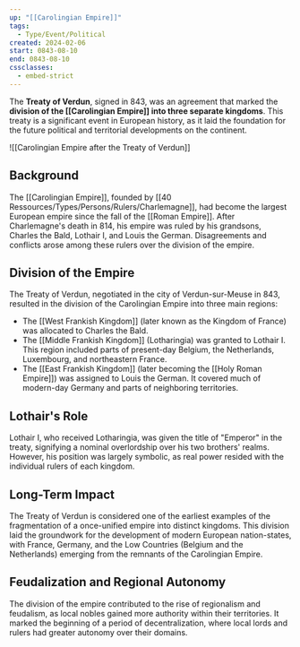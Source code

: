 ```yaml
---
up: "[[Carolingian Empire]]"
tags:
  - Type/Event/Political
created: 2024-02-06
start: 0843-08-10
end: 0843-08-10
cssclasses:
  - embed-strict
---
```

The **Treaty of Verdun**, signed in 843, was an agreement that marked the **division of the [[Carolingian Empire]] into three separate kingdoms**. This treaty is a significant event in European history, as it laid the foundation for the future political and territorial developments on the continent.

![[Carolingian Empire after the Treaty of Verdun]]

## Background

The [[Carolingian Empire]], founded by [[40 Ressources/Types/Persons/Rulers/Charlemagne]], had become the largest European empire since the fall of the [[Roman Empire]]. After Charlemagne's death in 814, his empire was ruled by his grandsons, Charles the Bald, Lothair I, and Louis the German. Disagreements and conflicts arose among these rulers over the division of the empire.

## Division of the Empire

The Treaty of Verdun, negotiated in the city of Verdun-sur-Meuse in 843, resulted in the division of the Carolingian Empire into three main regions:
- The [[West Frankish Kingdom]] (later known as the Kingdom of France) was allocated to Charles the Bald.
- The [[Middle Frankish Kingdom]] (Lotharingia) was granted to Lothair I. This region included parts of present-day Belgium, the Netherlands, Luxembourg, and northeastern France.
- The [[East Frankish Kingdom]] (later becoming the [[Holy Roman Empire]]) was assigned to Louis the German. It covered much of modern-day Germany and parts of neighboring territories.
## Lothair's Role

Lothair I, who received Lotharingia, was given the title of "Emperor" in the treaty, signifying a nominal overlordship over his two brothers' realms. However, his position was largely symbolic, as real power resided with the individual rulers of each kingdom.
## Long-Term Impact

The Treaty of Verdun is considered one of the earliest examples of the fragmentation of a once-unified empire into distinct kingdoms. This division laid the groundwork for the development of modern European nation-states, with France, Germany, and the Low Countries (Belgium and the Netherlands) emerging from the remnants of the Carolingian Empire.
## Feudalization and Regional Autonomy

The division of the empire contributed to the rise of regionalism and feudalism, as local nobles gained more authority within their territories. It marked the beginning of a period of decentralization, where local lords and rulers had greater autonomy over their domains.